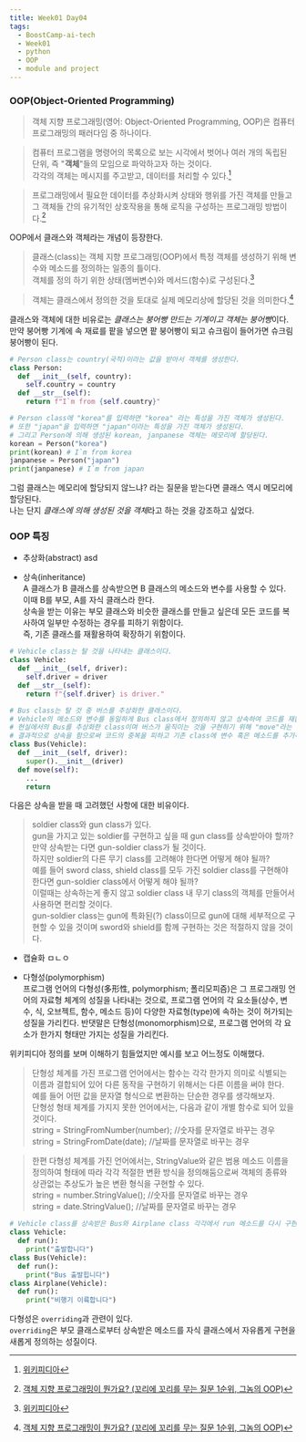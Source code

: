 ```yaml
---
title: Week01 Day04
tags:
  - BoostCamp-ai-tech
  - Week01
  - python
  - OOP
  - module and project
---
```


### OOP(Object-Oriented Programming)
> 객체 지향 프로그래밍(영어: Object-Oriented Programming, OOP)은 컴퓨터 프로그래밍의 패러다임 중 하나이다.  

>컴퓨터 프로그램을 명령어의 목록으로 보는 시각에서 벗어나 여러 개의 독립된 단위, 즉 "**객체**"들의 모임으로 파악하고자 하는 것이다.  
각각의 객체는 메시지를 주고받고, 데이터를 처리할 수 있다.[^1]  

>프로그래밍에서 필요한 데이터를 추상화시켜 상태와 행위를 가진 객체를 만들고 그 객체들 간의 유기적인 상호작용을 통해 로직을 구성하는 프로그래밍 방법이다.[^2]  

OOP에서 클래스와 객체라는 개념이 등장한다.  
>클래스(class)는 객체 지향 프로그래밍(OOP)에서 특정 객체를 생성하기 위해 변수와 메소드를 정의하는 일종의 틀이다.  
객체를 정의 하기 위한 상태(멤버변수)와 메서드(함수)로 구성된다.[^3]  

>객체는 클래스에서 정의한 것을 토대로 실제 메모리상에 할당된 것을 의미한다.[^2]  

클래스와 객체에 대한 비유로는 *클래스는 붕어빵 만드는 기계이고 객체는 붕어빵*이다.  
만약 붕어빵 기계에 속 재료를 팥을 넣으면 팥 붕어빵이 되고 슈크림이 들어가면 슈크림 붕어빵이 된다.  
```python
# Person class는 country(국적)이라는 값을 받아서 객체를 생성한다.
class Person:
  def __init__(self, country):
    self.country = country
  def __str__(self):
    return f"I`m from {self.country}"

# Person class에 "korea"를 입력하면 "korea" 라는 특성을 가진 객체가 생성된다.
# 또한 "japan"을 입력하면 "japan"이라는 특성을 가진 객체가 생성된다.
# 그리고 Person에 의해 생성된 korean, janpanese 객체는 메모리에 할당된다.
korean = Person("korea")
print(korean) # I`m from korea
janpanese = Person("japan")
print(janpanese) # I`m from japan
```
그럼 클래스는 메모리에 할당되지 않느냐? 라는 질문을 받는다면 클래스 역시 메모리에 할당된다.  
나는 단지 *클래스에 의해 생성된 것을 객체*라고 하는 것을 강조하고 싶었다.  

### OOP 특징
- 추상화(abstract)
asd

- 상속(inheritance)  
A 클래스가 B 클래스를 상속받으면 B 클래스의 메소드와 변수를 사용할 수 있다.  
이때 B를 부모, A를 자식 클래스라 한다.  
상속을 받는 이유는 부모 클래스와 비슷한 클래스를 만들고 싶은데 모든 코드를 복사하여 일부만 수정하는 경우를 피하기 위함이다.  
즉, 기존 클래스를 재활용하여 확장하기 위함이다.  

```python
# Vehicle class는 탈 것을 나타내는 클래스이다.
class Vehicle:
  def __init__(self, driver):
    self.driver = driver
  def __str__(self):
    return f"{self.driver} is driver."

# Bus class는 탈 것 중 버스를 추상화한 클래스이다.
# Vehicle의 메소드와 변수를 동일하게 Bus class에서 정의하지 않고 상속하여 코드를 재활용했다.  
# 현실에서의 Bus를 추상화한 class이며 버스가 움직이는 것을 구현하기 위해 "move"라는 메소드를 추가했다.
# 결과적으로 상속을 함으로써 코드의 중복을 피하고 기존 class에 변수 혹은 메소드를 추가하여 확장할 수 있다.
class Bus(Vehicle):
  def __init__(self, driver):
    super().__init__(driver)
  def move(self):
    ...
    return
```

다음은 상속을 받을 때 고려했던 사항에 대한 비유이다.  
> soldier class와 gun class가 있다.  
gun을 가지고 있는 soldier를 구현하고 싶을 때 gun class를 상속받아야 할까?  
만약 상속받는 다면 gun-soldier class가 될 것이다.  
하지만 soldier의 다른 무기 class를 고려해야 한다면 어떻게 해야 될까?  
예를 들어 sword class, shield class를 모두 가진 soldier class를 구현해야 한다면 gun-soldier class에서 어떻게 해야 될까?  
이럴때는 상속하는게 좋지 않고 soldier class 내 무기 class의 객체를 만들어서 사용하면 편리할 것이다.  
gun-soldier class는 gun에 특화된(?) class이므로 gun에 대해 세부적으로 구현할 수 있을 것이며 sword와 shield를 함께 구현하는 것은 적절하지 않을 것이다.  

- 캡슐화
ㅁㄴㅇ

- 다형성(polymorphism)  
프로그램 언어의 다형성(多形性, polymorphism; 폴리모피즘)은 그 프로그래밍 언어의 자료형 체계의 성질을 나타내는 것으로, 프로그램 언어의 각 요소들(상수, 변수, 식, 오브젝트, 함수, 메소드 등)이 다양한 자료형(type)에 속하는 것이 허가되는 성질을 가리킨다. 반댓말은 단형성(monomorphism)으로, 프로그램 언어의 각 요소가 한가지 형태만 가지는 성질을 가리킨다.

위키피디아 정의를 보며 이해하기 힘들었지만 예시를 보고 어느정도 이해했다.  
>단형성 체계를 가진 프로그램 언어에서는 함수는 각각 한가지 의미로 식별되는 이름과 결합되어 있어 다른 동작을 구현하기 위해서는 다른 이름을 써야 한다.  
예를 들어 어떤 값을 문자열 형식으로 변환하는 단순한 경우를 생각해보자.  
단형성 형태 체계를 가지지 못한 언어에서는, 다음과 같이 개별 함수로 되어 있을 것이다.  
string = StringFromNumber(number);  //숫자를 문자열로 바꾸는 경우  
string = StringFromDate(date);  //날짜를 문자열로 바꾸는 경우  

>한편 다형성 체계를 가진 언어에서는, StringValue와 같은 범용 메소드 이름을 정의하여 형태에 따라 각각 적절한 변환 방식을 정의해둠으로써 객체의 종류와 상관없는 추상도가 높은 변환 형식을 구현할 수 있다.  
string = number.StringValue();  //숫자를 문자열로 바꾸는 경우  
string = date.StringValue();  //날짜를 문자열로 바꾸는 경우  

```python
# Vehicle class를 상속받은 Bus와 Airplane class 각각에서 run 메소드를 다시 구현했다.
class Vehicle:
  def run():
    print("출발합니다")
class Bus(Vehicle):
  def run():
    print("Bus 출발힙니다")
class Airplane(Vehicle):
  def run():
    print("비행기 이륙합니다")
```

다형성은 `overriding`과 관련이 있다.  
`overriding`은 부모 클래스로부터 상속받은 메소드를 자식 클래스에서 자유롭게 구현을 새롭게 정의하는 성질이다.  

[^1]: [위키피디아](https://ko.wikipedia.org/wiki/%EA%B0%9D%EC%B2%B4_%EC%A7%80%ED%96%A5_%ED%94%84%EB%A1%9C%EA%B7%B8%EB%9E%98%EB%B0%8D)  
[^2]: [객체 지향 프로그래밍이 뭔가요? (꼬리에 꼬리를 무는 질문 1순위, 그놈의 OOP)](https://jeong-pro.tistory.com/95)  
[^3]: [위키피디아](https://ko.wikipedia.org/wiki/%ED%81%B4%EB%9E%98%EC%8A%A4_(%EC%BB%B4%ED%93%A8%ED%84%B0_%ED%94%84%EB%A1%9C%EA%B7%B8%EB%9E%98%EB%B0%8D))  
